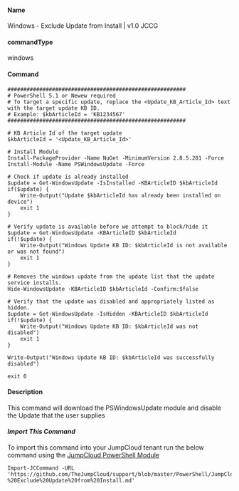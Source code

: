 #### Name

Windows - Exclude Update from Install | v1.0 JCCG

#### commandType

windows

#### Command

```
########################################################
# PowerShell 5.1 or Newew required
# To target a specific update, replace the <Update_KB_Article_Id> text with the target update KB ID.
# Example: $kbArticleId = 'KB1234567'
########################################################

# KB Article Id of the target update
$kbArticleId = '<Update_KB_Article_Id>'

# Install Module
Install-PackageProvider -Name NuGet -MinimumVersion 2.8.5.201 -Force
Install-Module -Name PSWindowsUpdate -Force
    
# Check if update is already installed
$update = Get-WindowsUpdate -IsInstalled -KBArticleID $kbArticleId
if($update) {
    Write-Output("Update $kbArticleId has already been installed on device")
    exit 1
}

# Verify update is available before we attempt to block/hide it
$update = Get-WindowsUpdate -KBArticleID $kbArticleId
if(!$update) {
    Write-Output("Windows Update KB ID: $kbArticleId is not available or was not found")
    exit 1
}

# Removes the windows update from the update list that the update service installs.
Hide-WindowsUpdate -KBArticleID $kbArticleId -Confirm:$false
    
# Verify that the update was disabled and appropriately listed as hidden.
$update = Get-WindowsUpdate -IsHidden -KBArticleID $kbArticleId
if(!$update) {
    Write-Output("Windows Update KB ID: $kbArticleId was not disabled")
    exit 1
}

Write-Output("Windows Update KB ID: $kbArticleId was successfully disabled")

exit 0
```

#### Description

This command will download the PSWindowsUpdate module and disable the Update that the user supplies

#### *Import This Command*

To import this command into your JumpCloud tenant run the below command using the [JumpCloud PowerShell Module](https://github.com/TheJumpCloud/support/wiki/Installing-the-JumpCloud-PowerShell-Module)

```
Import-JCCommand -URL 'https://github.com/TheJumpCloud/support/blob/master/PowerShell/JumpCloud%20Commands%20Gallery/Windows%20Commands/Windows%20-%20Exclude%20Update%20from%20Install.md'
```
